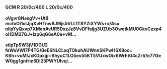 #### GCM R 20/0c/400 L 20/0c/400
**oVgvr8NasgVv+UtB**<br/>**mcfoOi1oIJjqXvHTnwBJ9ljs5VLL1T8YZiXYWs+x/As=**<br/>**nIipYyQxvp7XMenAvUR5DxzJz8VvDFfsIjg3UZUb3OwetkMU0GkvCzxp4oHDM27GJ+lzp6qG6eA0e+vM...**<br/><br/>
**stIpTpSW3jV1DGU2**<br/>**fsWoVWl7P4TG/BeE6NLCLxqTOkuhAUWnnSKPwHSX8oo=**<br/>**K6h+vuM/JxKDpxjp+BhyuC1LO5ev55KT5VUxwOix6Wrht04cZrV/e77GeW0gg1gnfrm5Dl23PWYUIvql...**